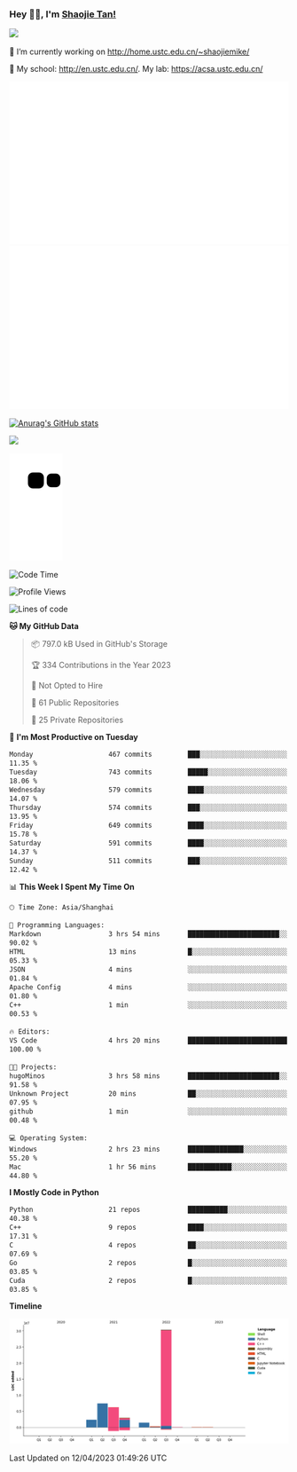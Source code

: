 

<!--
**Kirrito-k423/Kirrito-k423** is a ✨ _special_ ✨ repository because its `README.md` (this file) appears on your GitHub profile.

Here are some ideas to get you started:

- 🔭 I’m currently working on ...
- 🌱 I’m currently learning ...
- 👯 I’m looking to collaborate on ...
- 🤔 I’m looking for help with ...
- 💬 Ask me about ...
- 📫 How to reach me: ...
- 😄 Pronouns: ...
- ⚡ Fun fact: ...
-->
### Hey 👋🏽, I'm [Shaojie Tan!](http://home.ustc.edu.cn/~shaojiemike/about)

![](https://visitor-badge.glitch.me/badge?page_id=Kirrito-k423.Kirrito-k423)

🔭 I’m currently working on http://home.ustc.edu.cn/~shaojiemike/

👯 My school: http://en.ustc.edu.cn/. My lab: https://acsa.ustc.edu.cn/

![](https://github.com/Kirrito-k423/github-stats/blob/master/generated/overview.svg)
![](https://github.com/Kirrito-k423/github-stats/blob/master/generated/languages.svg)

[![Anurag's GitHub stats](https://github-readme-stats.vercel.app/api?username=Kirrito-k423&theme=flag-india&show_icons=true&hide=stars,prs,issues,contribs)](https://github.com/anuraghazra/github-readme-stats)

![](https://github-profile-summary-cards.vercel.app/api/cards/profile-details?username=Kirrito-k423&theme=vue)

![snake gif](https://github.com/Kirrito-k423/Kirrito-k423/blob/output/github-contribution-grid-snake.svg)

<!--START_SECTION:waka-->
![Code Time](http://img.shields.io/badge/Code%20Time-626%20hrs%208%20mins-blue)

![Profile Views](http://img.shields.io/badge/Profile%20Views-2-blue)

![Lines of code](https://img.shields.io/badge/From%20Hello%20World%20I%27ve%20Written-51.1%20million%20lines%20of%20code-blue)

**🐱 My GitHub Data** 

> 📦 797.0 kB Used in GitHub's Storage 
 > 
> 🏆 334 Contributions in the Year 2023
 > 
> 🚫 Not Opted to Hire
 > 
> 📜 61 Public Repositories 
 > 
> 🔑 25 Private Repositories 
 > 
📅 **I'm Most Productive on Tuesday** 

```text
Monday                   467 commits         ███░░░░░░░░░░░░░░░░░░░░░░   11.35 % 
Tuesday                  743 commits         █████░░░░░░░░░░░░░░░░░░░░   18.06 % 
Wednesday                579 commits         ████░░░░░░░░░░░░░░░░░░░░░   14.07 % 
Thursday                 574 commits         ███░░░░░░░░░░░░░░░░░░░░░░   13.95 % 
Friday                   649 commits         ████░░░░░░░░░░░░░░░░░░░░░   15.78 % 
Saturday                 591 commits         ████░░░░░░░░░░░░░░░░░░░░░   14.37 % 
Sunday                   511 commits         ███░░░░░░░░░░░░░░░░░░░░░░   12.42 % 
```


📊 **This Week I Spent My Time On** 

```text
🕑︎ Time Zone: Asia/Shanghai

💬 Programming Languages: 
Markdown                 3 hrs 54 mins       ███████████████████████░░   90.02 % 
HTML                     13 mins             █░░░░░░░░░░░░░░░░░░░░░░░░   05.33 % 
JSON                     4 mins              ░░░░░░░░░░░░░░░░░░░░░░░░░   01.84 % 
Apache Config            4 mins              ░░░░░░░░░░░░░░░░░░░░░░░░░   01.80 % 
C++                      1 min               ░░░░░░░░░░░░░░░░░░░░░░░░░   00.53 % 

🔥 Editors: 
VS Code                  4 hrs 20 mins       █████████████████████████   100.00 % 

🐱‍💻 Projects: 
hugoMinos                3 hrs 58 mins       ███████████████████████░░   91.58 % 
Unknown Project          20 mins             ██░░░░░░░░░░░░░░░░░░░░░░░   07.95 % 
github                   1 min               ░░░░░░░░░░░░░░░░░░░░░░░░░   00.48 % 

💻 Operating System: 
Windows                  2 hrs 23 mins       ██████████████░░░░░░░░░░░   55.20 % 
Mac                      1 hr 56 mins        ███████████░░░░░░░░░░░░░░   44.80 % 
```

**I Mostly Code in Python** 

```text
Python                   21 repos            ██████████░░░░░░░░░░░░░░░   40.38 % 
C++                      9 repos             ████░░░░░░░░░░░░░░░░░░░░░   17.31 % 
C                        4 repos             ██░░░░░░░░░░░░░░░░░░░░░░░   07.69 % 
Go                       2 repos             █░░░░░░░░░░░░░░░░░░░░░░░░   03.85 % 
Cuda                     2 repos             █░░░░░░░░░░░░░░░░░░░░░░░░   03.85 % 
```



**Timeline**

![Lines of Code chart](https://raw.githubusercontent.com/Kirrito-k423/Kirrito-k423/main/assets/bar_graph.png)


 Last Updated on 12/04/2023 01:49:26 UTC
<!--END_SECTION:waka-->

